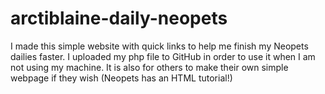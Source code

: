 # arctiblaine-daily-neopets
I made this simple website with quick links to help me finish my Neopets dailies faster. I uploaded my php file to GitHub in order to use it when I am not using my machine. It is also for others to make their own simple webpage if they wish (Neopets has an HTML tutorial!)
